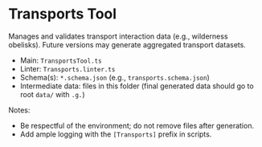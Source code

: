 # Transports Tool

Manages and validates transport interaction data (e.g., wilderness obelisks). Future versions may generate aggregated transport datasets.

- Main: `TransportsTool.ts`
- Linter: `Transports.linter.ts`
- Schema(s): `*.schema.json` (e.g., `transports.schema.json`)
- Intermediate data: files in this folder (final generated data should go to root `data/` with `.g.`)

Notes:

- Be respectful of the environment; do not remove files after generation.
- Add ample logging with the `[Transports]` prefix in scripts.
